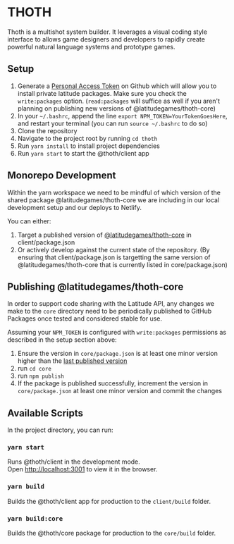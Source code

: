 # THOTH

Thoth is a multishot system builder. It leverages a visual coding style interface to allows game designers and developers to rapidly create powerful natural language systems and prototype games.

## Setup


1. Generate a [Personal Access Token](https://github.com/settings/tokens) on Github which will allow you to install private latitude packages. Make sure you check the `write:packages` option. (`read:packages` will suffice as well if you aren't planning on publishing new versions of @latitudegames/thoth-core)
1. In your `~/.bashrc`, append the line `export NPM_TOKEN=YourTokenGoesHere`, and restart your terminal (you can run `source ~/.bashrc` to do so)
1. Clone the repository
1. Navigate to the project root by running `cd thoth`
1. Run `yarn install` to install project dependencies
1. Run `yarn start` to start the @thoth/client app


## Monorepo Development

Within the yarn workspace we need to be mindful of which version of the shared package @latitudegames/thoth-core we are including in our local development setup and our deploys to Netlify.

You can either:

1. Target a published version of [@latitudegames/thoth-core](https://github.com/latitudegames/thoth/packages/983711) in client/package.json
2. Or actively develop against the current state of the repository. (By ensuring that client/package.json is targetting the same version of @latitudegames/thoth-core that is currently listed in core/package.json)
 ## Publishing @latitudegames/thoth-core

In order to support code sharing with the Latitude API, any changes we make to the `core` directory need to be periodically published to GitHub Packages once tested and considered stable for use.

Assuming your `NPM_TOKEN` is configured with `write:packages` permissions as described in the setup section above:

1. Ensure the version in `core/package.json` is at least one minor version higher than the [last published version](https://github.com/latitudegames/thoth/packages/983711)
2. run `cd core`
3. run `npm publish`
4. If the package is published successfully, increment the version in `core/package.json` at least one minor version and commit the changes


## Available Scripts

In the project directory, you can run:

### `yarn start`

Runs @thoth/client in the development mode.\
Open [http://localhost:3001](http://localhost:3001) to view it in the browser.

### `yarn build`

Builds the @thoth/client app for production to the `client/build` folder.

### `yarn build:core`

Builds the @thoth/core package for production to the `core/build` folder.

